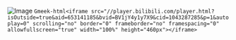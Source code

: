 ![Image](https://github.com/user-attachments/assets/dcd2c518-f0f3-4ad9-95a0-729faa40cffe)
`Gmeek-html<iframe src="//player.bilibili.com/player.html?isOutside=true&aid=653141185&bvid=BV1jY4y1y7X9&cid=1043287285&p=1&autoplay=0" scrolling="no" border="0" frameborder="no" framespacing="0" allowfullscreen="true" width="100%" height="460px"></iframe>`
